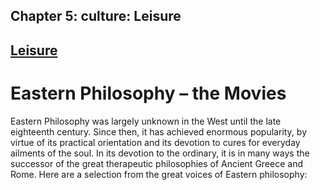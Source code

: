 
## Chapter 5: culture: Leisure

## [Leisure](../category/culture/leisure-2/index.html)

# Eastern Philosophy – the Movies

Eastern Philosophy was largely unknown in the West until the late eighteenth century. Since then, it has achieved enormous popularity, by virtue of its practical orientation and its devotion to cures for everyday ailments of the soul. In its devotion to the ordinary, it is in many ways the successor of the great therapeutic philosophies of Ancient Greece and Rome. Here are a selection from the great voices of Eastern philosophy:

